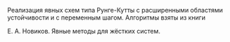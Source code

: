 Реализация явных схем типа Рунге-Кутты с расширенными областями устойчивости и с переменным шагом. Алгоритмы взяты из книги

Е. А. Новиков. Явные методы для жёстких систем.
